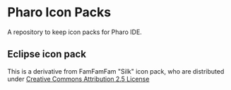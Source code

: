 # Pharo Icon Packs
A repository to keep icon packs for Pharo IDE.

## Eclipse icon pack
This is a derivative from FamFamFam "Silk" icon pack, who are distributed under [Creative Commons Attribution 2.5 License](http://creativecommons.org/licenses/by/2.5/)

